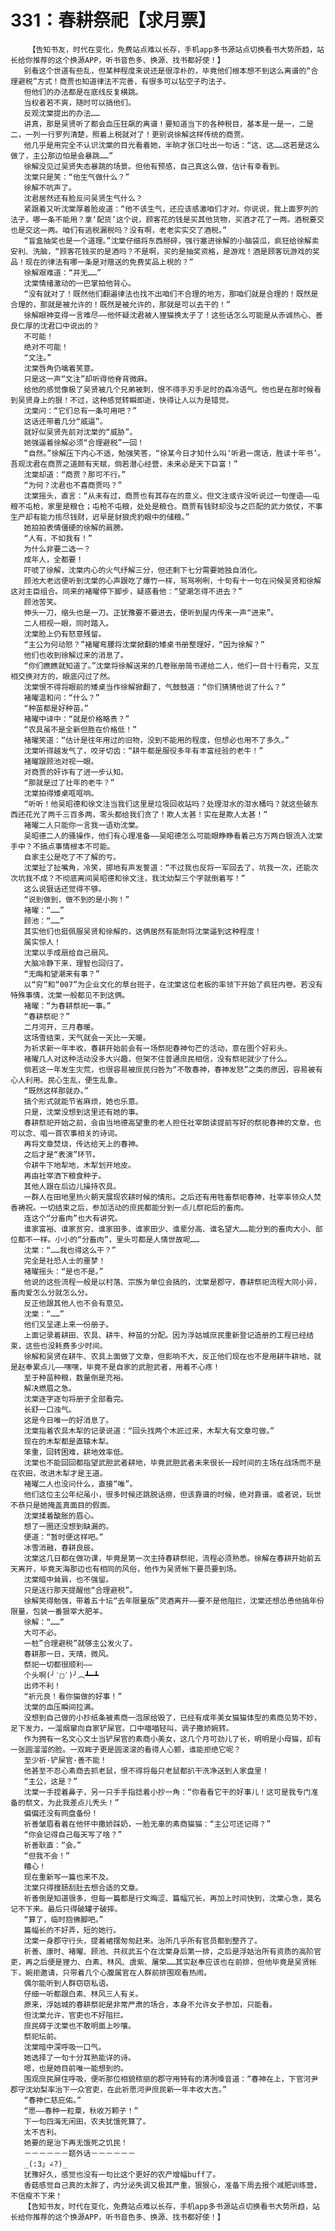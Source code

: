 # 331：春耕祭祀【求月票】
        【告知书友，时代在变化，免费站点难以长存，手机app多书源站点切换看书大势所趋，站长给你推荐的这个换源APP，听书音色多、换源、找书都好使！】
       别看这个世道有些乱，但某种程度来说还是很淳朴的，毕竟他们根本想不到这么离谱的“合理避税”方式！商贾也知道律法不完善，有很多可以钻空子旳法子。
       但他们的办法都是在底线反复横跳。
       当权者若不爽，随时可以搞他们。
       反观沈棠提出的办法……
       讲真，那是吴贤听了都会血压狂飙的离谱！要知道当下的各种税目，基本是一是一，二是二，一列一行罗列清楚，照着上税就对了！更别说徐解这样传统的商贾。
       他几乎是用完全不认识沈棠的目光看着她，半晌才张口吐出一句话：“这、这……这若是这么做了，主公那边怕是会暴跳……”
       徐解没见过吴贤失态暴跳的场景。但他有预感，自己真这么做，估计有幸看到。
       沈棠只是笑：“他生气做什么？”
       徐解不吭声了。
       沈君居然还有脸反问吴贤生气什么？
       紧跟着又听沈棠厚着脸皮道：“他不该生气，还应该感激咱们才对。你说说，我上面罗列的法子，哪一条不能用？拿‘配货’这个说，顾客花的钱是买其他货物，买酒才花了一两。酒税要交也是交这一两。咱们有逃税漏税吗？没有啊，老老实实交了酒税。”
       “盲盒抽奖也是一个道理。”沈棠仔细将东西掰碎，强行塞进徐解的小脑袋瓜，疯狂给徐解卖安利、洗脑，“顾客花钱买的是酒吗？不是啊，买的是抽奖资格，是游戏！酒是顾客玩游戏的奖品！现在的律法有哪一条是对赠送的免费奖品上税的？”
       徐解艰难道：“并无……”
       沈棠情绪激动的一巴掌拍他背心。
       “没有就对了！既然他们翻遍律法也找不出咱们不合理的地方，那咱们就是合理的！既然是合理的，那就是被允许的！既然是被允许的，那就是可以去干的！”
       徐解眼神变得一言难尽——他怀疑沈君被人狸猫换太子了！这些话怎么可能是从赤诚热心、善良仁厚的沈君口中说出的？
       不可能！
       绝对不可能！
       “文注。”
       沈棠唇角仍噙着笑意。
       只是这一声“文注”却听得他脊背微麻。
       给他的感觉像极了吴贤被几个兄弟被刺，恨不得手刃手足时的森冷语气。他也是在那时候看到吴贤身上的狠！不过，这种感觉转瞬即逝，快得让人以为是错觉。
       沈棠问：“它们总有一条可用吧？”
       这话还带着几分“威逼”。
       就好似吴贤先前对沈棠的“威胁”。
       她强逼着徐解必须“合理避税”一回！
       “自然。”徐解压下内心不适，勉强笑答，“徐某今日才知什么叫‘听君一席话，胜读十年书’。吾观沈君在商贾之道颇有天赋，倘若潜心经营，未来必是天下巨富！”
       沈棠却道：“商贾？那可不行。”
       “为何？沈君也不喜商贾吗？”
       沈棠摇头，直言：“从未有过，商贾也有其存在的意义。但文注或许没听说过一句俚语——屯粮不屯枪，家里是粮仓；屯枪不屯粮，处处是粮仓。商贾有钱财却没与之匹配的武力依仗，不事生产却有能力揽尽钱财，迟早是豺狼虎豹眼中的储粮。”
       她拍拍表情僵硬的徐解的肩膀。
       “人有，不如我有！”
       为什么非要二选一？
       成年人，全都要！
       吓唬了徐解，沈棠内心的火气纾解三分，但还剩下七分需要她独自消化。
       顾池大老远便听到沈棠的心声跟吃了爆竹一样，骂骂咧咧，十句有十一句在问候吴贤和徐解这对主臣组合。同来的褚曜停下脚步，疑惑看他：“望潮怎得不进去？”
       顾池苦笑。
       伸头一刀，缩头也是一刀。正犹豫要不要进去，便听到屋内传来一声“进来”。
       二人相视一眼，同时踏入。
       沈棠脸上仍有怒意残留。
       “主公为何动怒？”褚曜弯腰将沈棠掀翻的矮桌书册整理好，“因为徐解？”
       他们也收到徐解过来的消息了。
       “你们瞧瞧就知道了。”沈棠将徐解送来的几卷账册简书递给二人，他们一目十行看完，又互相交换对方的，眼底闪过了然。
       沈棠恨不得将眼前的矮桌当作徐解掀翻了，气鼓鼓道：“你们猜猜他说了什么？”
       褚曜温和问：“什么？”
       “种苗都是好种苗。”
       褚曜中译中：“就是价格略贵？”
       “农具虽不是全新但胜在价格低！”
       褚曜笑道：“估计是往年用过的旧物，没到不能用的程度，但想必也用不了多久。”
       沈棠听得越发气了，咬牙切齿：“耕牛都是服役多年有丰富经验的老牛！”
       褚曜跟顾池对视一眼。
       对商贾的奸诈有了进一步认知。
       “那就是过了壮年的老牛？”
       沈棠拍得矮桌哐哐响。
       “听听！他吴昭德和徐文注当我们这里是垃圾回收站吗？处理泔水的泔水桶吗？就这些破东西还花光了两千三百多两，零头都给我们贪了！欺人太甚！实在是欺人太甚！”
       褚曜二人只能你一言我一语劝沈棠。
       吴昭德二人的骚操作，他们有心理准备——吴昭德怎么可能眼睁睁看着己方万两白银流入沈棠手中？不搞点事情根本不可能。
       自家主公是吃了不了解的亏。
       沈棠扯了扯嘴角，冷笑，掷地有声发誓道：“不过我也反将一军回去了，坑我一次，还能次次坑我不成？不彻底离间吴昭德和徐文注，我沈幼梨三个字就倒着写！”
       这么说狠话还觉得不够。
       “说到做到，做不到的是小狗！”
       褚曜：“……”
       顾池：“……”
       其实他们也挺佩服吴贤和徐解的，这俩居然有能耐将沈棠逼到这种程度！
       属实惊人！
       沈棠以手成扇给自己扇风。
       大脑冷静下来，理智也回归了。
       “无晦和望潮来有事？”
       以“穷”和“007”为企业文化的草台班子，在沈棠这位老板的率领下开始了疯狂内卷。若没有特殊事情，沈棠一般都见不到这俩。
       褚曜：“为春耕祭祀一事。”
       “春耕祭祀？”
       二月河开，三月春暖。
       这场雪结束，天气就会一天比一天暖。
       为祈求新一年丰收，春耕开始前会有一场祭祀春神句芒的活动，意在图个好彩头。
       褚曜几人对这种活动没多大兴趣，但架不住普通庶民相信，没有祭祀就少了什么。
       倘若这一年发生灾荒，也很容易被庶民归咎为“不敬春神，春神发怒”之类的原因，容易被有心人利用。民心生乱，便生乱象。
       “既然这样那就办。”
       搞个形式就能节省麻烦，她也乐意。
       只是，沈棠没想到这里还有她的事。
       春耕祭祀开始之前，会由当地德高望重的老人担任社宰朗读提前写好的祭祀春神的文章，也可以念、唱一首农事相关的诗词。
       再将文章焚烧，传达给天上的春神。
       之后才是“表演”环节。
       令耕牛下地犁地，木犁划开地皮。
       再由社宰洒下粮食种子。
       其他人跟在后边儿操持农具。
       一群人在田地里热火朝天展现农耕时候的情形。之后还有用牲畜祭祀春神，社宰率领众人焚香祷祝。一切结束之后，参加活动的庶民都能分到一点儿祭祀后的畜肉。
       连这个“分畜肉”也大有讲究。
       谁家富裕、谁家贫穷、谁家田多、谁家田少、谁辈分高、谁名望大……能分到的畜肉大小、部位都不一样。小小的“分畜肉”，里头可都是人情世故呢……
       沈棠：“……我也得这么干？”
       完全是社恐人士的噩梦！
       褚曜摇头：“是也不是。”
       他说的这些流程一般是以村落、宗族为单位会搞的，沈棠是郡守，春耕祭祀流程大同小异，畜肉爱怎么分就怎么分。
       反正他跟其他人也不会有意见。
       沈棠：“……”
       他们又呈递上来一份册子。
       上面记录着耕田、农具、耕牛、种苗的分配。因为浮姑城庶民重新登记造册的工程已经结束，这些也没耗费多少时间。
       徐解和吴贤在耕牛、农具上面做了文章，但影响不大，反正他们现在也不是用耕牛耕地，就是赵奉累点儿——嘿嘿，毕竟不是自家的武胆武者，用着不心疼！
       至于种苗种粮，数量倒是充裕。
       解决燃眉之急。
       沈棠逐字逐句将册子全部看完。
       长舒一口浊气。
       这是今日唯一的好消息了。
       沈棠指着农具木犁的记录说道：“回头找两个木匠过来，木犁大有文章可做。”
       现在的木犁都是直辕木犁。
       笨重，回转困难，耕地效率低。
       沈棠也不能回回都指望武胆武者耕地，毕竟武胆武者未来很长一段时间的主场在战场而不是在农田，改进木犁才是王道。
       褚曜二人也没问什么，直接“唯”。
       他们这位主公年纪虽小，很多时候还跳脱话痨，但该靠谱的时候，绝对靠谱。或者说，玩世不恭只是她掩盖真面目的假面。
       沈棠揉着酸胀的眉心。
       想了一圈还没想到缺漏的。
       便道：“暂时便这样吧。”
       冰雪消融，春耕良辰。
       沈棠这几日都在做功课，毕竟是第一次主持春耕祭祀，流程必须熟悉。徐解在春耕开始前五天离开，毕竟天海那边也有相同的风俗，他作为吴贤帐下要员要到场。
       沈棠暗中耸肩，也不强留。
       只是送行那天提醒他“合理避税”。
       徐解笑得勉强，带着五十坛“去年限量版”灵酒离开——要不是他阻拦，沈棠还想怂恿他搞年份限量，包装一番狠宰大肥羊。
       徐解：“……”
       大可不必。
       一桩”合理避税”就够主公发火了。
       春耕那一日，天晴，微风。
       祭祀一切都很顺利——
       个头啊(╯‵□′)╯︵┻━┻
       出师不利！
       “祈元良！看你猫做的好事！”
       沈棠的血压瞬间拉满。
       没想到自己做的小抄纸条被素商一泡尿给毁了，已经有成年美女猫猫体型的素商见势不妙，足下发力，一溜烟窜向自家铲屎官。口中喵喵轻叫，调子撒娇婉转。
       作为拥有一名文心文士当铲屎官的素商小美女，这几个月可劲儿了长，明明是小母猫，却有一张圆溜溜的脸。一双眸子更是圆滚滚的看得人心颤，谁能拒绝它呢？
       至少祈·铲屎官·善不能！
       他甚至不忍心素商去抓老鼠，恨不得将每只老鼠都扒干洗净送到人家盘里！
       “主公，这是？”
       沈棠一手捏着鼻子，另一只手手指捻着小抄一角：“你看看它干的好事儿！这可是我专门准备的祭文，为此我差点儿秃头！”
       偏偏还没有网盘备份！
       祈善皱眉看着在他怀中撒娇踩奶，一脸无辜的素商猫猫：“主公可还记得？”
       “你会记得自己每天写了啥？”
       祈善耿直：“会。”
       “但我不会！”
       糟心！
       现在重新写一篇也来不及。
       沈棠只得搜肠刮肚去想合适的文章。
       祈善倒是知道很多，但每一篇都是行文晦涩、篇幅冗长，再加上时间快到，沈棠心急，莫名记不下来。最后只得破罐子破摔。
       “算了，临时抱佛脚吧。”
       篇幅长的不好弄，短的她行。
       沈棠一身郡守行头，提着裙摆匆匆赶来。治所几乎所有官员都到整齐了。
       祈善、康时、褚曜、顾池、共叔武五个在沈棠身后第一排，之后是浮姑治所有资质的高阶官吏，再之后便是狸力、白素、林风、虞紫、屠荣……其实赵奉应该也在前排，但他毕竟是吴贤帐下，婉拒邀请，只带着几个心腹属官在人群前排围观看热闹。
       偶尔能听到人群窃窃私语。
       仔细一听都跟白素、林风三人有关。
       原来，浮姑城的春耕祭祀是非常严肃的场合，本身不允许女子参加，只能看。
       但沈棠允许，官吏也不好阻拦。
       庶民碍于沈棠也不敢明面上吵嚷。
       祭祀坛前。
       沈棠暗中深呼吸一口气。
       她选择了一句十分耳熟能详的诗。
       嗯，也是她目前唯一能想到的。
       围观庶民屏住呼吸，便听那位相貌秾丽的郡守用特有的清冽嗓音道：“春神在上，下官河尹郡守沈幼梨率治下一众官吏，在此祈愿河尹庶民新一年丰收大吉。”
       “春神仁慈庇佑。”
       “愿——春种一粒粟，秋收万颗子！”
       下一句四海无闲田，农夫犹饿死算了。
       太不吉利。
       她要的是治下再无饿死之饥民！
       －－－－－－题外话－－－－－－
       _(:3」∠?)_
       犹豫好久，感觉也没有一句比这个更好的农产增幅buff了。
       香菇感觉自己真的太胖了，内分泌失调又极其严重，狠狠心，准备下周去报个减肥训练营，不信瘦不下来！
       【告知书友，时代在变化，免费站点难以长存，手机app多书源站点切换看书大势所趋，站长给你推荐的这个换源APP，听书音色多、换源、找书都好使！】